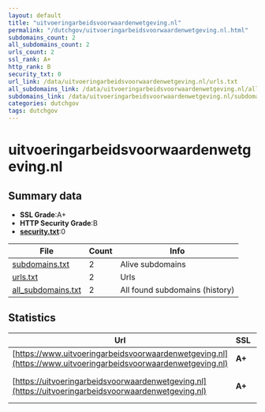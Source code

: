 ```yaml
---
layout: default
title: "uitvoeringarbeidsvoorwaardenwetgeving.nl"
permalink: "/dutchgov/uitvoeringarbeidsvoorwaardenwetgeving.nl.html"
subdomains_count: 2
all_subdomains_count: 2
urls_count: 2
ssl_rank: A+
http_rank: B
security_txt: 0
url_link: /data/uitvoeringarbeidsvoorwaardenwetgeving.nl/urls.txt
all_subdomains_link: /data/uitvoeringarbeidsvoorwaardenwetgeving.nl/all_subdomains.txt
subdomains_link: /data/uitvoeringarbeidsvoorwaardenwetgeving.nl/subdomains.txt
categories: dutchgov
tags: dutchgov
---
```



# uitvoeringarbeidsvoorwaardenwetgeving.nl
## Summary data


 - **SSL Grade**:A+
 - **HTTP Security Grade**:B
 - **[security.txt](https://www.digitaleoverheid.nl/nieuws/standaard-security-txt-nu-verplicht-voor-overheid/)**:0


| File       | Count | Info |
|------------|-------|------|
|[subdomains.txt](/DutchGovScope/data/uitvoeringarbeidsvoorwaardenwetgeving.nl/subdomains.txt)|2|Alive subdomains|
|[urls.txt](/DutchGovScope/data/uitvoeringarbeidsvoorwaardenwetgeving.nl/urls.txt)|2|Urls|
|[all_subdomains.txt](/DutchGovScope/data/uitvoeringarbeidsvoorwaardenwetgeving.nl/all_subdomains.txt)|2|All found subdomains (history)|


## Statistics


| Url | SSL | HTTP | Server | Cookie | HSTS | CORS | CTO | CSP | XFO | XXP | RP |FP| Tech |Title |
|--------|-------|-------|------|------|------|------|------|------|------|------|------|------|------|------|
|[https://www.uitvoeringarbeidsvoorwaardenwetgeving.nl](https://www.uitvoeringarbeidsvoorwaardenwetgeving.nl)| **A+**| **B**|nginx| |:white_check_mark: | | |:warning: | | | :white_check_mark: | |HSTS Nginx|302 Found|
|[https://uitvoeringarbeidsvoorwaardenwetgeving.nl](https://uitvoeringarbeidsvoorwaardenwetgeving.nl)| **A+**| **B**|nginx| |:white_check_mark: | | |:warning: | | | :white_check_mark: | |HSTS Nginx|301 Moved Perman...|

